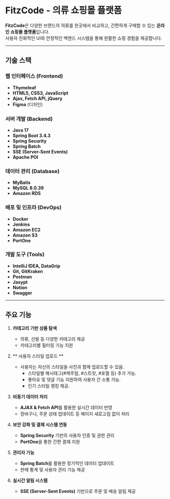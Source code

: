 # FitzCode - 의류 쇼핑몰 플랫폼

**FitzCode**은 다양한 브랜드의 의류를 한곳에서 비교하고, 간편하게 구매할 수 있는 **온라인 쇼핑몰 플랫폼**입니다.  
사용자 친화적인 UI와 안정적인 백엔드 시스템을 통해 원활한 쇼핑 경험을 제공합니다.

---

## 기술 스택

### 웹 인터페이스 (Frontend)
- **Thymeleaf**
- **HTML5, CSS3, JavaScript**
- **Ajax, Fetch API, jQuery**
- **Figma** (디자인)

### 서버 개발 (Backend)
- **Java 17**
- **Spring Boot 3.4.3**
- **Spring Security**
- **Spring Batch**
- **SSE (Server-Sent Events)**
- **Apache POI**

### 데이터 관리 (Database)
- **MyBatis**
- **MySQL 8.0.39**
- **Amazon RDS**

### 배포 및 인프라 (DevOps)
- **Docker**
- **Jenkins**
- **Amazon EC2**
- **Amazon S3**
- **PortOne**

### 개발 도구 (Tools)
- **IntelliJ IDEA, DataGrip**
- **Git, GitKraken**
- **Postman**
- **Jasypt**
- **Notion**
- **Swagger**

---

## 주요 기능

1. **카테고리 기반 상품 탐색**
   - 의류, 신발 등 다양한 카테고리 제공
   - 카테고리별 필터링 기능 지원

2. ** 사용자 스타일 업로드 **
   - 사용자는 자신의 스타일을 사진과 함께 업로드할 수 있음.
	 - 스타일별 해시태그(#캐주얼, #스트릿, #포멀 등) 추가 가능.
	 - 좋아요 및 댓글 기능 지원하여 사용자 간 소통 가능.
	 - 인기 스타일 랭킹 제공.

2. **비동기 데이터 처리**
   - **AJAX & Fetch API**를 활용한 실시간 데이터 반영
   - 장바구니, 주문 상태 업데이트 등 페이지 새로고침 없이 처리

3. **보안 강화 및 결제 시스템 연동**
   - **Spring Security** 기반의 사용자 인증 및 권한 관리
   - **PortOne**을 통한 간편 결제 지원

4. **관리자 기능**
   - **Spring Batch**를 활용한 정기적인 데이터 업데이트
   - 판매 통계 및 사용자 관리 기능 제공

5. **실시간 알림 시스템**
   - **SSE (Server-Sent Events)** 기반으로 주문 및 배송 알림 제공
